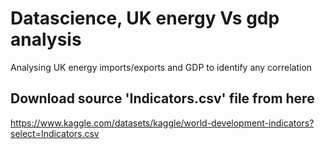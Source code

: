 # Datascience, UK energy Vs gdp analysis
Analysing UK energy imports/exports and GDP to identify any correlation

## Download source 'Indicators.csv' file from here
https://www.kaggle.com/datasets/kaggle/world-development-indicators?select=Indicators.csv
